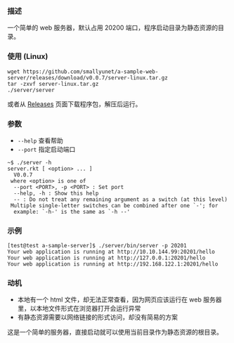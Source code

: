 ### 描述

一个简单的 web 服务器，默认占用 20200 端口，程序启动目录为静态资源的目录。

### 使用 (Linux)

```
wget https://github.com/smallyunet/a-sample-web-server/releases/download/v0.0.7/server-linux.tar.gz
tar -zxvf server-linux.tar.gz
./server/server
```

或者从 [Releases](https://github.com/smallyunet/a-sample-web-server/releases) 页面下载程序包，解压后运行。

### 参数

- `--help` 查看帮助
- `--port` 指定启动端口

```
~$ ./server -h
server.rkt [ <option> ... ]
  V0.0.7
 where <option> is one of
  --port <PORT>, -p <PORT> : Set port
  --help, -h : Show this help
  -- : Do not treat any remaining argument as a switch (at this level)
 Multiple single-letter switches can be combined after one `-'; for
  example: `-h-' is the same as `-h --'
```

### 示例

```
[test@test a-sample-server]$ ./server/bin/server -p 20201                                                                       
Your web application is running at http://10.10.144.99:20201/hello 
Your web application is running at http://127.0.0.1:20201/hello 
Your web application is running at http://192.168.122.1:20201/hello 
```

### 动机

- 本地有一个 html 文件，却无法正常查看，因为网页应该运行在 web 服务器里，以本地文件形式在浏览器打开会运行异常
- 有静态资源需要以网络链接的形式访问，却没有简易的方案

这是一个简单的服务器，直接启动就可以使用当前目录作为静态资源的根目录。

